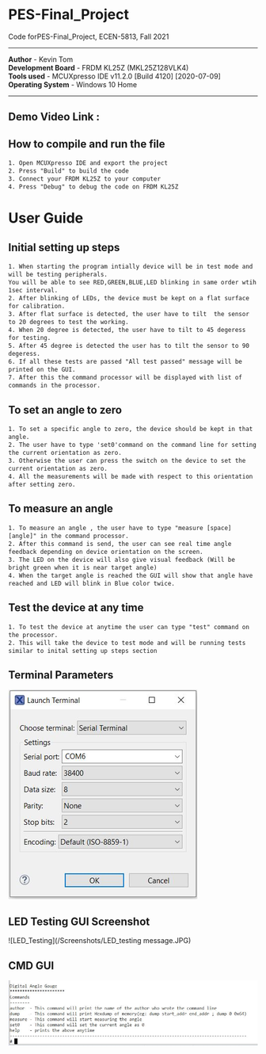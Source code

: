 # PES-Final_Project
Code forPES-Final_Project, ECEN-5813,  Fall 2021
****************************************************************************************************************   
**Author**            - Kevin Tom  
**Development Board** - FRDM KL25Z (MKL25Z128VLK4)  
**Tools used**        - MCUXpresso IDE v11.2.0 [Build 4120] [2020-07-09]      
**Operating System**  - Windows 10 Home  
****************************************************************************************************************

## Demo Video Link : 

## How to compile and run the file    
    1. Open MCUXpresso IDE and export the project 
    2. Press "Build" to build the code 
    3. Connect your FRDM KL25Z to your computer
    4. Press "Debug" to debug the code on FRDM KL25Z
    
# User Guide

## Initial setting up steps
    1. When starting the program intially device will be in test mode and will be testing peripherals.  
    You will be able to see RED,GREEN,BLUE,LED blinking in same order wtih 1sec interval.
    2. After blinking of LEDs, the device must be kept on a flat surface for calibration.
    3. After flat surface is detected, the user have to tilt  the sensor to 20 degrees to test the working.
    4. When 20 degree is detected, the user have to tilt to 45 degeress for testing.
    5. After 45 degree is detected the user has to tilt the sensor to 90 degeress.
    6. If all these tests are passed "All test passed" message will be printed on the GUI.
    7. After this the command processor will be displayed with list of commands in the processor.
    
## To set an angle to zero
    1. To set a specific angle to zero, the device should be kept in that angle.
    2. The user have to type 'set0'command on the command line for setting the current orientation as zero.
    3. Otherwise the user can press the switch on the device to set the current orientation as zero.
    4. All the measurements will be made with respect to this orientation after setting zero.
    
## To measure an angle
    1. To measure an angle , the user have to type "measure [space] [angle]" in the command processor.
    2. After this command is send, the user can see real time angle feedback depending on device orientation on the screen.
    3. The LED on the device will also give visual feedback (Will be bright green when it is near target angle)
    4. When the target angle is reached the GUI will show that angle have reached and LED will blink in Blue color twice.
    
## Test the device at any time
    1. To test the device at anytime the user can type "test" command on the processor.
    2. This will take the device to test mode and will be running tests similar to inital setting up steps section
    
    
## Terminal Parameters    
 ![Terminal_Parametrs](/Screenshots/Connection_Parameters.JPG)   
 
 
## LED Testing GUI Screenshot
  ![LED_Testing](/Screenshots/LED_testing message.JPG)
  
  
## CMD GUI
  ![CMD_GUI](/Screenshots/CMD_GUI.JPG)
  
  
  
